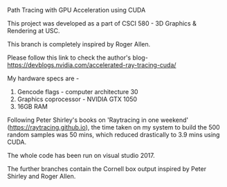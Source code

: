 Path Tracing with GPU Acceleration using CUDA

This project was developed as a part of CSCI 580 - 3D Graphics & Rendering at USC.

This branch is completely inspired by Roger Allen.
 
Please follow this link to check the author's blog-
https://devblogs.nvidia.com/accelerated-ray-tracing-cuda/

My hardware specs are - 
1. Gencode flags - computer architecture 30
2. Graphics coprocessor - NVIDIA GTX 1050
3. 16GB RAM

Following Peter Shirley's books on 'Raytracing in one weekend' (https://raytracing.github.io), the time taken on my system to build the 500 random samples was 50 mins, which reduced drastically to 3.9 mins using CUDA.

The whole code has been run on visual studio 2017.

The further branches contain the Cornell box output inspired by Peter Shirley and Roger Allen. 

